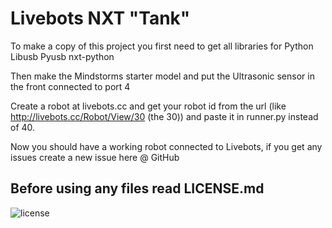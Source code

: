 Livebots NXT "Tank"
===================

To make a copy of this project you first need to get all libraries for Python
Libusb
Pyusb
nxt-python

Then make the Mindstorms starter model and put the Ultrasonic sensor in the front connected to port 4

Create a robot at livebots.cc and get your robot id from the url (like http://livebots.cc/Robot/View/30 (the 30)) and paste it in runner.py instead of 40.

Now you should have a working robot connected to Livebots, if you get any issues create a new issue here @ GitHub


Before using any files read LICENSE.md
--------------------------------------

[license]: http://i.creativecommons.org/l/by-sa/3.0/88x31.png
![license]
